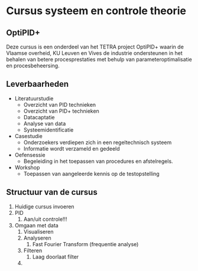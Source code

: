 # Cursus systeem en controle theorie
## OptiPID+
Deze cursus is een onderdeel van het TETRA project OptiPID+ waarin de Vlaamse overheid, KU Leuven en Vives de industrie ondersteunen in het behalen van betere procesprestaties met behulp van parameteroptimalisatie en procesbeheersing. 

## Leverbaarheden
- Literatuurstudie
  - Overzicht van PID technieken
  - Overzicht van PID+ technieken
  - Datacaptatie
  - Analyse van data
  - Systeemidentificatie
- Casestudie
  - Onderzoekers verdiepen zich in een regeltechnisch systeem
  - Informatie wordt verzameld en gedeeld 
- Oefensessie
  - Begeleiding in het toepassen van procedures en afstelregels.
- Workshop
  - Toepassen van aangeleerde kennis op de testopstelling

## Structuur van de cursus

1. Huidige cursus invoeren
2. PID
   1. Aan/uit controle!!!
3. Omgaan met data
   1. Visualiseren
   2. Analyseren
      1. Fast Fourier Transform (frequentie analyse)
   3. Filteren
      1. Laag doorlaat filter
   4. 